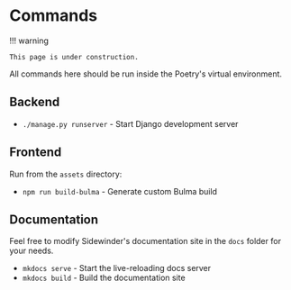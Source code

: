 # Commands

!!! warning

    This page is under construction.

All commands here should be run inside the Poetry's virtual environment.

## Backend

* `./manage.py runserver` - Start Django development server

## Frontend

Run from the `assets` directory:

* `npm run build-bulma` - Generate custom Bulma build

## Documentation

Feel free to modify Sidewinder's documentation site in the `docs` folder for your needs.

* `mkdocs serve` - Start the live-reloading docs server
* `mkdocs build` - Build the documentation site